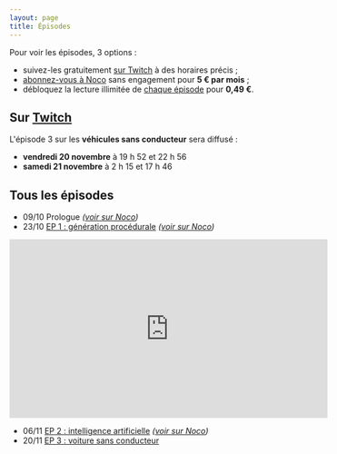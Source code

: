 ```yaml
---
layout: page
title: Épisodes
---
```


Pour voir les épisodes, 3 options :

- suivez-les gratuitement [sur Twitch](http://twitch.tv/nolife) à des horaires précis ;
- [abonnez-vous à Noco](http://noco.tv/abonnement/) sans engagement pour **5 € par mois** ;
- débloquez la lecture illimitée de [chaque épisode](http://noco.tv/emission/23836/nolife/la-faute-a-l-algo/02-intelligence-artificielle) pour **0,49 €**.

## Sur [Twitch](http://twitch.tv/nolife)

L'épisode 3 sur les **véhicules sans conducteur** sera diffusé :

- **vendredi 20 novembre** à 19 h 52 et 22 h 56
- **samedi 21 novembre** à 2 h 15 et 17 h 46

## Tous les épisodes

- 09/10 Prologue *([voir sur Noco](http://noco.tv/emission/23065/nolife/la-faute-a-l-algo/prologue))*
- 23/10 [EP 1 : génération procédurale](/ep1/) *([voir sur Noco](http://noco.tv/emission/23437/nolife/la-faute-a-l-algo/01-chaines-de-markov-et-generation-procedurale))*

<iframe width="560" height="315" src="https://www.youtube.com/embed/ngnCE2fCvl4" frameborder="0" allowfullscreen></iframe>

- 06/11 [EP 2 : intelligence artificielle](/ep2/) *([voir sur Noco](http://noco.tv/emission/23836/nolife/la-faute-a-l-algo/02-intelligence-artificielle))*
- 20/11 [EP 3 : voiture sans conducteur](/ep3/)
